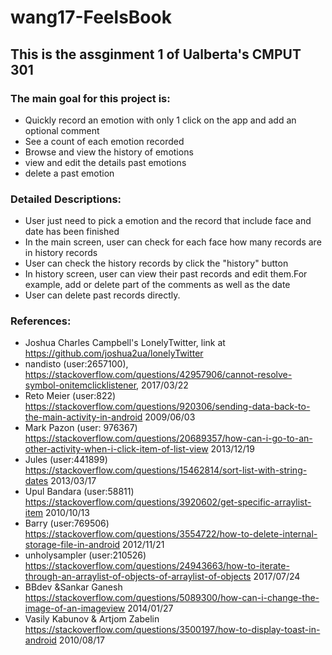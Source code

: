 # wang17-FeelsBook

## This is the assginment 1 of Ualberta's CMPUT 301

### The main goal for this project is:
  - Quickly record an emotion with only 1 click on the app and add an optional comment
  - See a count of each emotion recorded
  - Browse and view the history of emotions
  - view and edit the details past emotions
  - delete a past emotion
  
### Detailed Descriptions:
  + User just need to pick a emotion and the record that include face and date has been finished
  + In the main screen, user can check for each face how many records are in history records
  + User can check the history records by click the "history" button 
  + In history screen, user can view their past records and edit them.For example, add or delete part of the comments as well as the date
  + User can delete past records directly.
  
### References:
  + Joshua Charles Campbell's LonelyTwitter, link at https://github.com/joshua2ua/lonelyTwitter
  + nandisto (user:2657100), https://stackoverflow.com/questions/42957906/cannot-resolve-symbol-onitemclicklistener, 2017/03/22
  + Reto Meier (user:822) https://stackoverflow.com/questions/920306/sending-data-back-to-the-main-activity-in-android 2009/06/03
  + Mark Pazon (user: 976367) https://stackoverflow.com/questions/20689357/how-can-i-go-to-an-other-activity-when-i-click-item-of-list-view 2013/12/19
  + Jules (user:441899) https://stackoverflow.com/questions/15462814/sort-list-with-string-dates 2013/03/17
  + Upul Bandara (user:58811) https://stackoverflow.com/questions/3920602/get-specific-arraylist-item 2010/10/13
  + Barry (user:769506) https://stackoverflow.com/questions/3554722/how-to-delete-internal-storage-file-in-android 2012/11/21
  + unholysampler (user:210526) https://stackoverflow.com/questions/24943663/how-to-iterate-through-an-arraylist-of-objects-of-arraylist-of-objects 2017/07/24
  + BBdev &Sankar Ganesh https://stackoverflow.com/questions/5089300/how-can-i-change-the-image-of-an-imageview 2014/01/27
  + Vasily Kabunov & Artjom Zabelin https://stackoverflow.com/questions/3500197/how-to-display-toast-in-android 2010/08/17
